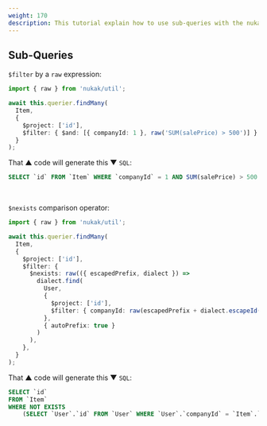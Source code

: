 ```yaml
---
weight: 170
description: This tutorial explain how to use sub-queries with the nukak orm.
---
```


## Sub-Queries

`$filter` by a `raw` expression:

```ts
import { raw } from 'nukak/util';

await this.querier.findMany(
  Item,
  {
    $project: ['id'],
    $filter: { $and: [{ companyId: 1 }, raw('SUM(salePrice) > 500')] }
  }
);
```

That &#9650; code will generate this &#9660; `SQL`:

```sql
SELECT `id` FROM `Item` WHERE `companyId` = 1 AND SUM(salePrice) > 500
```

&nbsp;

`$nexists` comparison operator:

```ts
import { raw } from 'nukak/util';

await this.querier.findMany(
  Item,
  {
    $project: ['id'],
    $filter: {
      $nexists: raw(({ escapedPrefix, dialect }) =>
        dialect.find(
          User,
          {
            $project: ['id'],
            $filter: { companyId: raw(escapedPrefix + dialect.escapeId(`companyId`)) },
          },
          { autoPrefix: true }
        )
      ),
    },
  }
);
```

That &#9650; code will generate this &#9660; `SQL`:

```sql
SELECT `id`
FROM `Item`
WHERE NOT EXISTS
    (SELECT `User`.`id` FROM `User` WHERE `User`.`companyId` = `Item`.`companyId`)
```
